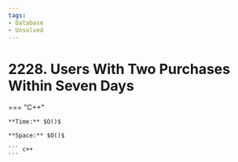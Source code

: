 ```yaml
---
tags:
- Database
- Unsolved
---
```



# 2228. Users With Two Purchases Within Seven Days

=== "C++"

    **Time:** $O()$

    **Space:** $O()$

    ``` c++
    ```